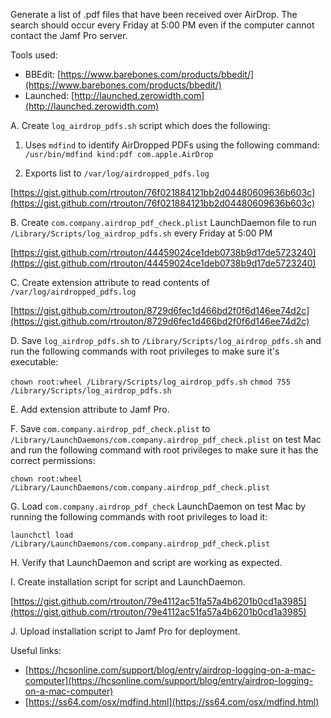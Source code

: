 Generate a list of .pdf files that have been received over AirDrop. The search should occur every Friday at 5:00 PM even if the computer cannot contact the Jamf Pro server.

Tools used:

* BBEdit: [https://www.barebones.com/products/bbedit/](https://www.barebones.com/products/bbedit/)
* Launched: [http://launched.zerowidth.com](http://launched.zerowidth.com)

A. Create `log_airdrop_pdfs.sh` script which does the following:

1. Uses `mdfind` to identify AirDropped PDFs using the following command: `/usr/bin/mdfind kind:pdf com.apple.AirDrop`

2. Exports list to `/var/log/airdropped_pdfs.log`

[https://gist.github.com/rtrouton/76f021884121bb2d04480609636b603c](https://gist.github.com/rtrouton/76f021884121bb2d04480609636b603c)

B. Create `com.company.airdrop_pdf_check.plist` LaunchDaemon file to run `/Library/Scripts/log_airdrop_pdfs.sh` every Friday at 5:00 PM

[https://gist.github.com/rtrouton/44459024ce1deb0738b9d17de5723240](https://gist.github.com/rtrouton/44459024ce1deb0738b9d17de5723240)

C. Create extension attribute to read contents of `/var/log/airdropped_pdfs.log`

[https://gist.github.com/rtrouton/8729d6fec1d466bd2f0f6d146ee74d2c](https://gist.github.com/rtrouton/8729d6fec1d466bd2f0f6d146ee74d2c)

D. Save `log_airdrop_pdfs.sh` to `/Library/Scripts/log_airdrop_pdfs.sh` and run the following commands with root privileges to make sure it's executable:

`chown root:wheel /Library/Scripts/log_airdrop_pdfs.sh`
`chmod 755 /Library/Scripts/log_airdrop_pdfs.sh`

E. Add extension attribute to Jamf Pro.

F. Save `com.company.airdrop_pdf_check.plist` to `/Library/LaunchDaemons/com.company.airdrop_pdf_check.plist` on test Mac and run the following command with root privileges to make sure it has the correct permissions:

`chown root:wheel /Library/LaunchDaemons/com.company.airdrop_pdf_check.plist`

G. Load `com.company.airdrop_pdf_check` LaunchDaemon on test Mac by running the following commands with root privileges to load it:


`launchctl load /Library/LaunchDaemons/com.company.airdrop_pdf_check.plist`

H. Verify that LaunchDaemon and script are working as expected.

I. Create installation script for script and LaunchDaemon.

[https://gist.github.com/rtrouton/79e4112ac51fa57a4b6201b0cd1a3985](https://gist.github.com/rtrouton/79e4112ac51fa57a4b6201b0cd1a3985)

J. Upload installation script to Jamf Pro for deployment.

Useful links:

* [https://hcsonline.com/support/blog/entry/airdrop-logging-on-a-mac-computer](https://hcsonline.com/support/blog/entry/airdrop-logging-on-a-mac-computer)
* [https://ss64.com/osx/mdfind.html](https://ss64.com/osx/mdfind.html)
